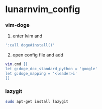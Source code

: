 # lunarnvim_config
### vim-doge
1. enter lvim and 
```bash
':call doge#install()'
```
2. open config file and add 

```lua
vim.cmd [[
let g:doge_doc_standard_python = 'google'
let g:doge_mapping = '<leader>i'
]]
```
### lazygit
```bash
sudo apt-get install lazygit
```
